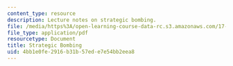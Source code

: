 ```yaml
---
content_type: resource
description: Lecture notes on strategic bombing.
file: /media/https%3A/open-learning-course-data-rc.s3.amazonaws.com/17-462-innovation-in-military-organizations-fall-2005/4bb1e0fe2916b31b57ede7e54bb2eea8_lec3.pdf
file_type: application/pdf
resourcetype: Document
title: Strategic Bombing
uid: 4bb1e0fe-2916-b31b-57ed-e7e54bb2eea8
---
```

